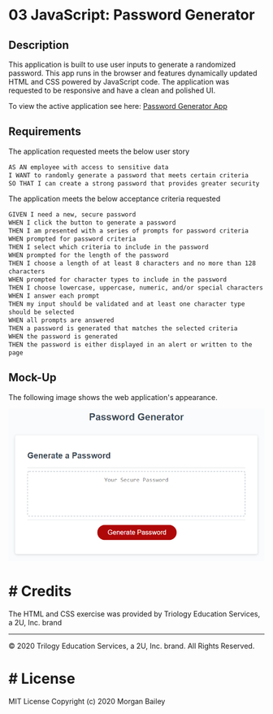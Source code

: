 # 03 JavaScript: Password Generator

## Description

This application is built to use user inputs to generate a randomized password. This app runs in the browser and features dynamically updated HTML and CSS powered by JavaScript code. The application was requested to be responsive and have a clean and polished UI. 

To view the active application see here:
[Password Generator App](https://morgan-b.github.io/passwordgenerator/)


## Requirements

The application requested meets the below user story
```
AS AN employee with access to sensitive data
I WANT to randomly generate a password that meets certain criteria
SO THAT I can create a strong password that provides greater security
```

The application meets the below acceptance criteria requested

```
GIVEN I need a new, secure password
WHEN I click the button to generate a password
THEN I am presented with a series of prompts for password criteria
WHEN prompted for password criteria
THEN I select which criteria to include in the password
WHEN prompted for the length of the password
THEN I choose a length of at least 8 characters and no more than 128 characters
WHEN prompted for character types to include in the password
THEN I choose lowercase, uppercase, numeric, and/or special characters
WHEN I answer each prompt
THEN my input should be validated and at least one character type should be selected
WHEN all prompts are answered
THEN a password is generated that matches the selected criteria
WHEN the password is generated
THEN the password is either displayed in an alert or written to the page
```

## Mock-Up

The following image shows the web application's appearance.

![password generator demo](./Assets/03-javascript-homework-demo.png)

# # Credits

The HTML and CSS exercise was provided by Triology Education Services, a 2U, Inc. brand
- - -
© 2020 Trilogy Education Services, a 2U, Inc. brand. All Rights Reserved.

# # License

MIT License Copyright (c) 2020 Morgan Bailey